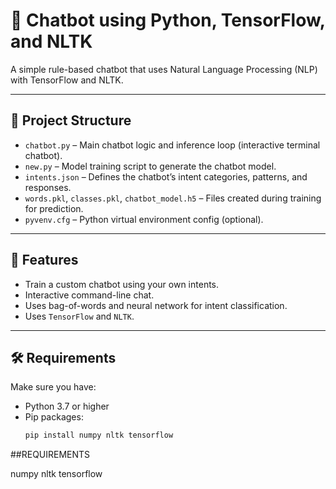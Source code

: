 # 🤖 Chatbot using Python, TensorFlow, and NLTK

A simple rule-based chatbot that uses Natural Language Processing (NLP) with TensorFlow and NLTK.

---

## 📁 Project Structure

- `chatbot.py` – Main chatbot logic and inference loop (interactive terminal chatbot).
- `new.py` – Model training script to generate the chatbot model.
- `intents.json` – Defines the chatbot’s intent categories, patterns, and responses.
- `words.pkl`, `classes.pkl`, `chatbot_model.h5` – Files created during training for prediction.
- `pyvenv.cfg` – Python virtual environment config (optional).

---

## 🚀 Features

- Train a custom chatbot using your own intents.
- Interactive command-line chat.
- Uses bag-of-words and neural network for intent classification.
- Uses `TensorFlow` and `NLTK`.

---

## 🛠️ Requirements

Make sure you have:

- Python 3.7 or higher
- Pip packages:
  ```bash
  pip install numpy nltk tensorflow


##REQUIREMENTS

numpy
nltk
tensorflow
